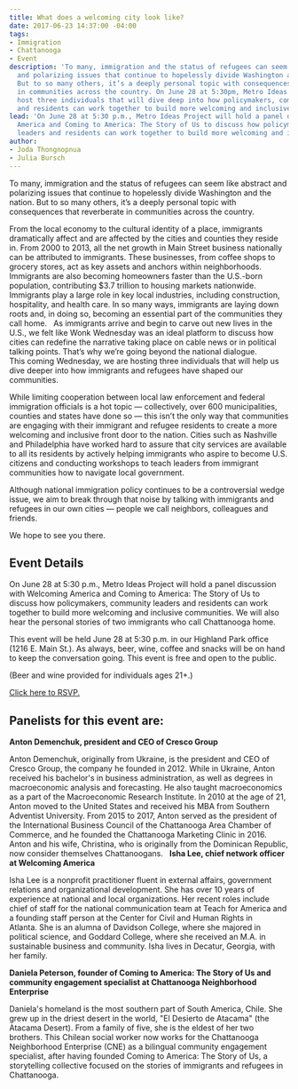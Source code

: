 ```yaml
---
title: What does a welcoming city look like?
date: 2017-06-23 14:37:00 -04:00
tags:
- Immigration
- Chattanooga
- Event
description: 'To many, immigration and the status of refugees can seem like abstract
  and polarizing issues that continue to hopelessly divide Washington and the nation.
  But to so many others, it’s a deeply personal topic with consequences that reverberate
  in communities across the country. On June 28 at 5:30pm, Metro Ideas Project will
  host three individuals that will dive deep into how policymakers, community leaders
  and residents can work together to build more welcoming and inclusive communities. '
lead: 'On June 28 at 5:30 p.m., Metro Ideas Project will hold a panel discussion with Welcoming
  America and Coming to America: The Story of Us to discuss how policymakers, community
  leaders and residents can work together to build more welcoming and inclusive communities.'
author:
- Joda Thongnopnua
- Julia Bursch
---
```


To many, immigration and the status of refugees can seem like abstract and polarizing issues that continue to hopelessly divide Washington and the nation. But to so many others, it’s a deeply personal topic with consequences that reverberate in communities across the country.

From the local economy to the cultural identity of a place, immigrants dramatically affect and are affected by the cities and counties they reside in. From 2000 to 2013, all the net growth in Main Street business nationally can be attributed to immigrants. These businesses, from coffee shops to grocery stores, act as key assets and anchors within neighborhoods. Immigrants are also becoming homeowners faster than the U.S.-born population, contributing $3.7 trillion to housing markets nationwide. Immigrants play a large role in key local industries, including construction, hospitality, and health care. In so many ways, immigrants are laying down roots and, in doing so, becoming an essential part of the communities they call home.
 
As immigrants arrive and begin to carve out new lives in the U.S., we felt like Wonk Wednesday was an ideal platform to discuss how cities can redefine the narrative taking place on cable news or in political talking points. That’s why we’re going beyond the national dialogue. This coming Wednesday, we are hosting three individuals that will help us dive deeper into how immigrants and refugees have shaped our communities.

While limiting cooperation between local law enforcement and federal immigration officials is a hot topic — collectively, over 600 municipalities, counties and states have done so — this isn’t the only way that communities are engaging with their immigrant and refugee residents to create a more welcoming and inclusive front door to the nation. Cities such as Nashville and Philadelphia have worked hard to assure that city services are available to all its residents by actively helping immigrants who aspire to become U.S. citizens and conducting workshops to teach leaders from immigrant communities how to navigate local government.

Although national immigration policy continues to be a controversial wedge issue, we aim to break through that noise by talking with immigrants and refugees in our own cities — people we call neighbors, colleagues and friends.

We hope to see you there.

## Event Details

On June 28 at 5:30 p.m., Metro Ideas Project will hold a panel discussion with Welcoming America and Coming to America: The Story of Us to discuss how policymakers, community leaders and residents can work together to build more welcoming and inclusive communities. We will also hear the personal stories of two immigrants who call Chattanooga home.

This event will be held June 28 at 5:30 p.m. in our Highland Park office (1216 E. Main St.). As always, beer, wine, coffee and snacks will be on hand to keep the conversation going. This event is free and open to the public.

\(Beer and wine provided for individuals ages 21\+.)

[Click here to RSVP.](https://www.facebook.com/events/109319819622480/?acontext=%7B%22source%22%3A5%2C%22page_id_source%22%3A176974182643152%2C%22action_history%22%3A[%7B%22surface%22%3A%22page%22%2C%22mechanism%22%3A%22main_list%22%2C%22extra_data%22%3A%22%7B%5C%22page_id%5C%22%3A176974182643152%2C%5C%22tour_id%5C%22%3Anull%7D%22%7D]%2C%22has_source%22%3Atrue%7D)
 
## Panelists for this event are:

**Anton Demenchuk, president and CEO of Cresco Group**

Anton Demenchuk, originally from Ukraine, is the president and CEO of Cresco Group, the company he founded in 2012. While in Ukraine, Anton received his bachelor's in business administration, as well as degrees in macroeconomic analysis and forecasting. He also taught macroeconomics as a part of the Macroeconomic Research Institute. In 2010 at the age of 21, Anton moved to the United States and received his MBA from Southern Adventist University. From 2015 to 2017, Anton served as the president of the International Business Council of the Chattanooga Area Chamber of Commerce, and he founded the Chattanooga Marketing Clinic in 2016. Anton and his wife, Christina, who is originally from the Dominican Republic, now consider themselves Chattanoogans.
 
**Isha Lee, chief network officer at Welcoming America**

Isha Lee is a nonprofit practitioner fluent in external affairs, government relations and organizational development. She has over 10 years of experience at national and local organizations. Her recent roles include chief of staff for the national communication team at Teach for America and a founding staff person at the Center for Civil and Human Rights in Atlanta. She is an alumna of Davidson College, where she majored in political science, and Goddard College, where she received an M.A. in sustainable business and community. Isha lives in Decatur, Georgia, with her family.

**Daniela Peterson, founder of Coming to America: The Story of Us and community engagement specialist at Chattanooga Neighborhood Enterprise**

Daniela's homeland is the most southern part of South America, Chile. She grew up in the driest desert in the world, "El Desierto de Atacama" (the Atacama Desert). From a family of five, she is the eldest of her two brothers. This Chilean social worker now works for the Chattanooga Neighborhood Enterprise (CNE) as a bilingual community engagement specialist, after having founded Coming to America: The Story of Us, a storytelling collective focused on the stories of immigrants and refugees in Chattanooga.